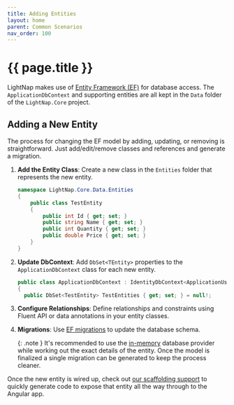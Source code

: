 ```yaml
---
title: Adding Entities
layout: home
parent: Common Scenarios
nav_order: 100
---
```


# {{ page.title }}

LightNap makes use of [Entity Framework (EF)](https://learn.microsoft.com/en-us/ef/core/modeling/) for database access. The `ApplicationDbContext` and supporting entities are all kept in the `Data` folder of the `LightNap.Core` project.

## Adding a New Entity

The process for changing the EF model by adding, updating, or removing is straightforward. Just add/edit/remove classes and references and generate a migration.

1. **Add the Entity Class**: Create a new class in the `Entities` folder that represents the new entity.

    ```csharp
    namespace LightNap.Core.Data.Entities
    {
        public class TestEntity
        {
            public int Id { get; set; }
            public string Name { get; set; }
            public int Quantity { get; set; }
            public double Price { get; set; }
        }
    }
    ```

2. **Update DbContext**: Add `DbSet<TEntity>` properties to the `ApplicationDbContext` class for each new entity.

    ```csharp
    public class ApplicationDbContext : IdentityDbContext<ApplicationUser, ApplicationRole, string>
    {
      public DbSet<TestEntity> TestEntities { get; set; } = null!;
    ```

3. **Configure Relationships**: Define relationships and constraints using Fluent API or data annotations in your entity classes.
4. **Migrations**: Use [EF migrations](../getting-started/database-providers/ef-migrations) to update the database schema.

    {: .note }
    It's recommended to use the [in-memory](../getting-started/database-providers/in-memory-provider) database provider while working out the exact details of the entity. Once the model is finalized a single migration can be generated to keep the process cleaner.

Once the new entity is wired up, check out [our scaffolding support](./scaffolding) to quickly generate code to expose that entity all the way through to the Angular app.
